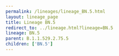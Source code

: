 ```yaml
---
permalink: /lineages/lineage_BN.5.html
layout: lineage_page
title: Lineage BN.5
redirect_to: ../lineage.html?lineage=BN.5
lineage: BN.5
parent: B.1.1.529.2.75.5
children: ['BN.5']
---
```

